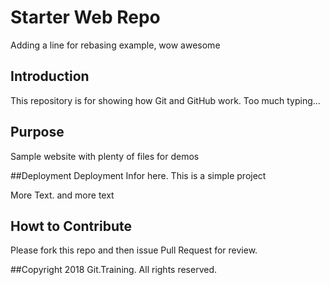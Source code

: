 # Starter Web Repo
Adding a line for rebasing example, wow awesome
## Introduction

This repository is for showing how Git and GitHub work. Too much typing...

## Purpose

Sample website with plenty of files for demos

##Deployment
Deployment Infor here. This is a simple project


More Text. and more text
## Howt to Contribute
Please fork this repo and then issue Pull Request for review.

##Copyright
2018 Git.Training. All rights reserved.